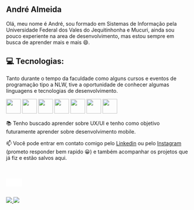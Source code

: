 ## André Almeida

Olá, meu nome é André, sou formado em Sistemas de Informação pela Universidade Federal dos Vales do Jequitinhonha e Mucuri, ainda sou pouco experiente na area de 
desenvolvimento, mas estou sempre em busca de aprender mais e mais :smile:.

## :computer: Tecnologias:
Tanto durante o tempo da faculdade como alguns cursos e eventos de programação tipo a NLW, tive a oportunidade de conhecer algumas linguagens e tecnologias de desenvolvimento.

<img src="https://cdn.jsdelivr.net/gh/devicons/devicon/icons/css3/css3-original-wordmark.svg" width="40" height="40" /> <img src="https://cdn.jsdelivr.net/gh/devicons/devicon/icons/html5/html5-original-wordmark.svg" width="40" height="40" />
<img src="https://cdn.jsdelivr.net/gh/devicons/devicon/icons/django/django-plain-wordmark.svg" width="40" height="40" /> <img src="https://cdn.jsdelivr.net/gh/devicons/devicon/icons/javascript/javascript-plain.svg" width="40" height="40" />
<img src="https://cdn.jsdelivr.net/gh/devicons/devicon/icons/java/java-original-wordmark.svg" width="40" height="40" /> <img src="https://cdn.jsdelivr.net/gh/devicons/devicon/icons/cplusplus/cplusplus-line.svg" width="40" height="40" />
<img src="https://cdn.jsdelivr.net/gh/devicons/devicon/icons/python/python-original-wordmark.svg" width="40" height="40" />

:books: Tenho buscado aprender sobre UX/UI e tenho como objetivo futuramente aprender sobre desenvolvimento mobile.

:mailbox: Você pode entrar em contato comigo pelo <a href="https://www.linkedin.com/in/andref-almeida/">Linkedin</a> ou pelo 
<a href="https://www.instagram.com/andref_almeida/"> Instagram</a> 
(prometo responder bem rapido :grinning:) e também acompanhar os projetos que já fiz e estão salvos aqui.

<br>
</br>

<div>
<a href="https://www.linkedin.com/in/andref-almeida/" target="_blank"><img align="left" alt="LinkedIn" width="22px" src="https://github.com/Aakarsh-B/trying-repos/raw/master/linkedin.svg" style="max-width: 100%;"></a>
<a href="https://www.instagram.com/andref_almeida/" rel="nofollow"><img align="left" alt="Instagram" width="22px" src="https://github.com/Aakarsh-B/trying-repos/raw/master/insta.svg" style="max-width: 100%;"></a>
</div>

<br>
</br>

</br>
<div>
<a href="https://github.com/andrefalmeid">
<img height="180em" src="https://github-readme-stats.vercel.app/api/top-langs/?username=andrefalmeid&layout=compact&langs_count=7&theme=dracula"/>
  <img height="180em" src="https://github-readme-stats.vercel.app/api?username=andrefalmeid&show_icons=true&theme=dracula&include_all_commits=true&count_private=true"/>
</div>
  </br>
